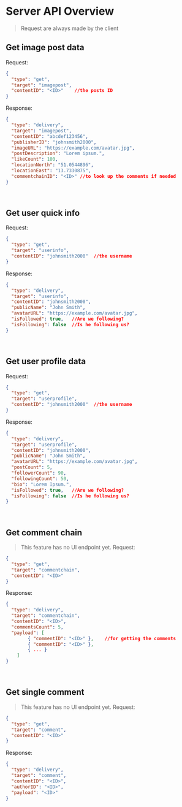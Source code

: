 # Server API Overview
> Request are always made by the client

## Get image post data
Request:
```json
{
  "type": "get",
  "target": "imagepost",
  "contentID": "<ID>"    //the posts ID
}
```
Response:
```json
{
  "type": "delivery",
  "target": "imagepost",
  "contentID": "abcdef123456",
  "publisherID": "johnsmith2000",
  "imageURL": "https://example.com/avatar.jpg",
  "postDescription": "Lorem ipsum.",
  "likeCount": 100,
  "locationNorth": "51.0544896",
  "locationEast": "13.7330875",
  "commentchainID": "<ID>" //to look up the comments if needed
}
```
<br>

## Get user quick info
Request:
```json
{
  "type": "get",
  "target": "userinfo",
  "contentID": "johnsmith2000"  //the username
}
```
Response:
```json
{
  "type": "delivery",
  "target": "userinfo",
  "contentID": "johnsmith2000",
  "publicName": "John Smith",
  "avatarURL": "https://example.com/avatar.jpg",
  "isFollowed": true,   //Are we following?
  "isFollowing": false  //Is he following us?
}
```
<br>

## Get user profile data
Request:
```json
{
  "type": "get",
  "target": "userprofile",
  "contentID": "johnsmith2000"  //the username
}
```
Response:
```json
{
  "type": "delivery",
  "target": "userprofile",
  "contentID": "johnsmith2000",
  "publicName": "John Smith",
  "avatarURL": "https://example.com/avatar.jpg",
  "postCount": 5,
  "followerCount": 90,
  "followingCount": 50,
  "bio": "Lorem Ipsum.",
  "isFollowed": true,   //Are we following?
  "isFollowing": false  //Is he following us?
}
```
<br>

## Get comment chain
> This feature has no UI endpoint yet.
Request:
```json
{
  "type": "get",
  "target": "commentchain",
  "contentID": "<ID>" 
}
```
Response:
```json
{
  "type": "delivery",
  "target": "commentchain",
  "contentID": "<ID>",
  "commentsCount": 5,
  "payload": [
        { "commentID": "<ID>" },    //for getting the comments
        { "commentID": "<ID>" },
        { ... }
    ]
}
```
<br>

## Get single comment
> This feature has no UI endpoint yet.
Request:
```json
{
  "type": "get",
  "target": "comment",
  "contentID": "<ID>" 
}
```
Response:
```json
{
  "type": "delivery",
  "target": "comment",
  "contentID": "<ID>",
  "authorID": "<ID>",
  "payload": "<ID>"
}
```
<br>
